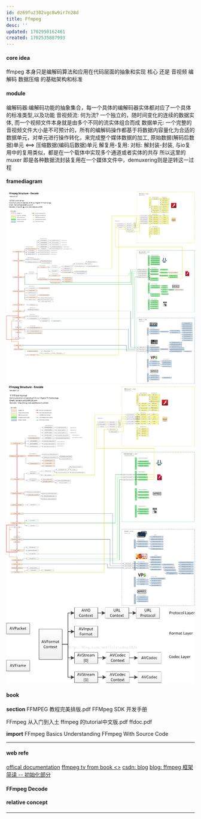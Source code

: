 ```yaml
---
id: dz69fuz302vgc8w9ir7n28d
title: Ffmpeg
desc: ''
updated: 1702950162461
created: 1702535887993
---
```

#### core idea
ffmpeg 本身只是编解码算法和应用在代码层面的抽象和实现
核心 还是 音视频 编解码 数据压缩 的基础架构和标准

#### module
编解码器:编解码功能的抽象集合，每一个具体的编解码器实体都对应了一个具体的标准类型,以及功能
音视频流: 何为流? 一个独立的，随时间变化的连续的数据实体, 而一个视频文件本身就是由多个不同的流实体组合而成
数据单元: 一个完整的音视频文件大小是不可预计的，所有的编解码操作都基于将数据内容量化为合适的数据单元，对单元进行操作转化，来完成整个媒体数据的加工, 原始数据(解码后数据)单元 <==> 压缩数据(编码后数据)单元
解复用-复用: 对标: 解封装-封装, 与io复用中的复用类似，都是在一个载体中实现多个通道或者实体的共存
所以这里的 muxer 即是各种数据流封装复用在一个媒体文件中，demuxering则是逆转这一过程

#### framediagram
![Alt text](image_ffmpeg_decode.png)
![Alt text](image-2.png)
![Alt text](image.png)


#### book
**section**
FFMPEG 教程完美排版.pdf <icloud>
FFMpeg SDK 开发手册 <icloud>

FFmpeg 从入门到入土 <icloud>
ffmpeg 的tutorial中文版.pdf <icloud>
ffdoc.pdf <icloud>

**import**
FFmpeg Basics <icloud>
Understanding FFmpeg With Source Code <icloud>

****

#### web refe
[offical documentation](https://ffmpeg.org/documentation.html)
[ffmpeg tv from book <<FFmpeg Basics>>](https://ffmpeg.tv/)
[csdn: blog](https://blog.csdn.net/tonychan129/article/details/127022339)
[blog: ffmpeg 框架简读 -- 初始化部分](https://posts.careerengine.us/p/6314284c2291025e6a087f41?from=mostSharedPostSidePanel)
#### FFmpeg Decode
#### relative concept
****
